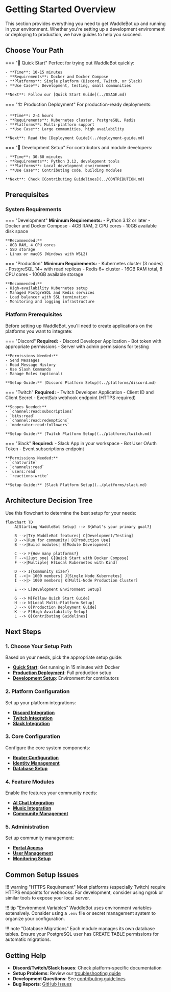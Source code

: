 # Getting Started Overview

This section provides everything you need to get WaddleBot up and running in your environment. Whether you're setting up a development environment or deploying to production, we have guides to help you succeed.

## Choose Your Path

=== "🚀 Quick Start"
    Perfect for trying out WaddleBot quickly:
    
    - **Time**: 10-15 minutes
    - **Requirements**: Docker and Docker Compose
    - **Platforms**: Single platform (Discord, Twitch, or Slack)
    - **Use Case**: Development, testing, small communities
    
    **Next**: Follow our [Quick Start Guide](../USAGE.md)

=== "🏗️ Production Deployment"
    For production-ready deployments:
    
    - **Time**: 2-4 hours
    - **Requirements**: Kubernetes cluster, PostgreSQL, Redis
    - **Platforms**: Multi-platform support
    - **Use Case**: Large communities, high availability
    
    **Next**: Read the [Deployment Guide](../deployment-guide.md)

=== "🔧 Development Setup"
    For contributors and module developers:
    
    - **Time**: 30-60 minutes  
    - **Requirements**: Python 3.12, development tools
    - **Platforms**: Local development environment
    - **Use Case**: Contributing code, building modules
    
    **Next**: Check [Contributing Guidelines](../CONTRIBUTION.md)

## Prerequisites

### System Requirements

=== "Development"
    **Minimum Requirements:**
    - Python 3.12 or later
    - Docker and Docker Compose
    - 4GB RAM, 2 CPU cores
    - 10GB available disk space
    
    **Recommended:**
    - 8GB RAM, 4 CPU cores
    - SSD storage
    - Linux or macOS (Windows with WSL2)

=== "Production"
    **Minimum Requirements:**
    - Kubernetes cluster (3 nodes)
    - PostgreSQL 14+ with read replicas
    - Redis 6+ cluster
    - 16GB RAM total, 8 CPU cores
    - 100GB available storage
    
    **Recommended:**
    - High-availability Kubernetes setup
    - Managed PostgreSQL and Redis services
    - Load balancer with SSL termination
    - Monitoring and logging infrastructure

### Platform Prerequisites

Before setting up WaddleBot, you'll need to create applications on the platforms you want to integrate:

=== "Discord"
    **Required:**
    - Discord Developer Application
    - Bot token with appropriate permissions
    - Server with admin permissions for testing
    
    **Permissions Needed:**
    - Send Messages
    - Read Message History  
    - Use Slash Commands
    - Manage Roles (optional)
    
    **Setup Guide:** [Discord Platform Setup](../platforms/discord.md)

=== "Twitch"
    **Required:**
    - Twitch Developer Application
    - Client ID and Client Secret
    - EventSub webhook endpoint (HTTPS required)
    
    **Scopes Needed:**
    - `channel:read:subscriptions`
    - `bits:read`
    - `channel:read:redemptions`
    - `moderator:read:followers`
    
    **Setup Guide:** [Twitch Platform Setup](../platforms/twitch.md)

=== "Slack"
    **Required:**
    - Slack App in your workspace
    - Bot User OAuth Token
    - Event subscriptions endpoint
    
    **Permissions Needed:**
    - `chat:write`
    - `channels:read`
    - `users:read`
    - `reactions:write`
    
    **Setup Guide:** [Slack Platform Setup](../platforms/slack.md)

## Architecture Decision Tree

Use this flowchart to determine the best setup for your needs:

```mermaid
flowchart TD
    A[Starting WaddleBot Setup] --> B{What's your primary goal?}
    
    B -->|Try WaddleBot features| C[Development/Testing]
    B -->|Run for community| D[Production Use]
    B -->|Build modules| E[Module Development]
    
    C --> F{How many platforms?}
    F -->|Just one| G[Quick Start with Docker Compose]
    F -->|Multiple| H[Local Kubernetes with Kind]
    
    D --> I{Community size?}
    I -->|< 1000 members| J[Single Node Kubernetes]
    I -->|> 1000 members| K[Multi-Node Production Cluster]
    
    E --> L[Development Environment Setup]
    
    G --> M[Follow Quick Start Guide]
    H --> N[Local Multi-Platform Setup]
    J --> O[Production Deployment Guide]
    K --> P[High Availability Setup]
    L --> Q[Contributing Guidelines]
```

## Next Steps

### 1. Choose Your Setup Path
Based on your needs, pick the appropriate setup guide:

- **[Quick Start](../USAGE.md)**: Get running in 15 minutes with Docker
- **[Production Deployment](../deployment-guide.md)**: Full production setup
- **[Development Setup](../CONTRIBUTION.md)**: Environment for contributors

### 2. Platform Configuration
Set up your platform integrations:

- **[Discord Integration](../platforms/discord.md)**
- **[Twitch Integration](../platforms/twitch.md)**  
- **[Slack Integration](../platforms/slack.md)**

### 3. Core Configuration
Configure the core system components:

- **[Router Configuration](../core-modules/router.md)**
- **[Identity Management](../core-modules/identity.md)**
- **[Database Setup](../deployment-guide.md#database-configuration)**

### 4. Feature Modules
Enable the features your community needs:

- **[AI Chat Integration](../interaction-modules/ai.md)**
- **[Music Integration](../interaction-modules/youtube-music.md)**
- **[Community Management](../interaction-modules/inventory.md)**

### 5. Administration
Set up community management:

- **[Portal Access](../admin/portal.md)**
- **[User Management](../core-modules/identity.md)**
- **[Monitoring Setup](../logging-and-monitoring.md)**

## Common Setup Issues

!!! warning "HTTPS Requirement"
    Most platforms (especially Twitch) require HTTPS endpoints for webhooks. For development, consider using ngrok or similar tools to expose your local server.

!!! tip "Environment Variables"
    WaddleBot uses environment variables extensively. Consider using a `.env` file or secret management system to organize your configuration.

!!! note "Database Migrations"
    Each module manages its own database tables. Ensure your PostgreSQL user has CREATE TABLE permissions for automatic migrations.

## Getting Help

- **Discord/Twitch/Slack Issues**: Check platform-specific documentation
- **Setup Problems**: Review our [troubleshooting guide](../deployment-guide.md#troubleshooting)
- **Development Questions**: See [contributing guidelines](../CONTRIBUTION.md)
- **Bug Reports**: [GitHub Issues](https://github.com/WaddleBot/WaddleBot/issues)